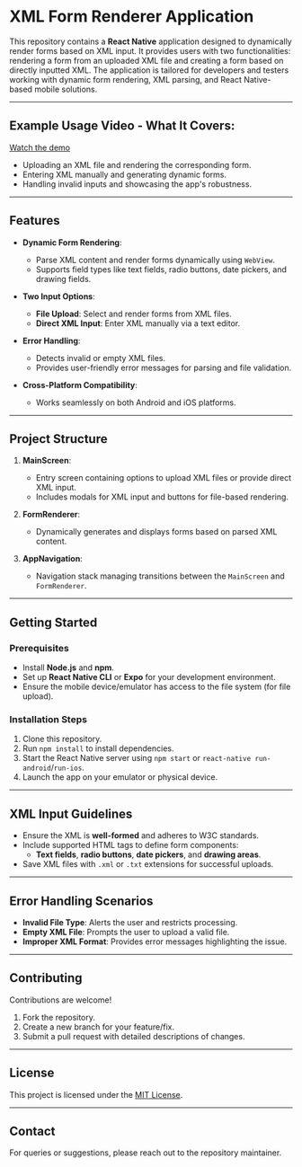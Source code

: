 # XML Form Renderer Application  

This repository contains a **React Native** application designed to dynamically render forms based on XML input. It provides users with two functionalities: rendering a form from an uploaded XML file and creating a form based on directly inputted XML. The application is tailored for developers and testers working with dynamic form rendering, XML parsing, and React Native-based mobile solutions.

---

## Example Usage Video  - **What It Covers**:

[Watch the demo]([https://drive.google.com/file/d/1R1Qw6sOuHjWkjZyxT-D-b1ZQG2F6Ys0i/view?usp=sharing](https://github.com/user-attachments/assets/d7b1f3e7-0ffb-4e4c-9bc7-d7d2d4498680))


  - Uploading an XML file and rendering the corresponding form.
  - Entering XML manually and generating dynamic forms.
  - Handling invalid inputs and showcasing the app's robustness.

---

## Features

- **Dynamic Form Rendering**:
  - Parse XML content and render forms dynamically using `WebView`.
  - Supports field types like text fields, radio buttons, date pickers, and drawing fields.

- **Two Input Options**:
  - **File Upload**: Select and render forms from XML files.
  - **Direct XML Input**: Enter XML manually via a text editor.

- **Error Handling**:
  - Detects invalid or empty XML files.
  - Provides user-friendly error messages for parsing and file validation.

- **Cross-Platform Compatibility**:
  - Works seamlessly on both Android and iOS platforms.

---

## Project Structure

1. **MainScreen**:  
   - Entry screen containing options to upload XML files or provide direct XML input.  
   - Includes modals for XML input and buttons for file-based rendering.  

2. **FormRenderer**:  
   - Dynamically generates and displays forms based on parsed XML content.  

3. **AppNavigation**:  
   - Navigation stack managing transitions between the `MainScreen` and `FormRenderer`.  

---


## Getting Started  

### Prerequisites

- Install **Node.js** and **npm**.
- Set up **React Native CLI** or **Expo** for your development environment.
- Ensure the mobile device/emulator has access to the file system (for file upload).

### Installation Steps

1. Clone this repository.  
2. Run `npm install` to install dependencies.  
3. Start the React Native server using `npm start` or `react-native run-android`/`run-ios`.  
4. Launch the app on your emulator or physical device.

---

## XML Input Guidelines

- Ensure the XML is **well-formed** and adheres to W3C standards.
- Include supported HTML tags to define form components:
  - **Text fields**, **radio buttons**, **date pickers**, and **drawing areas**.
- Save XML files with `.xml` or `.txt` extensions for successful uploads.

---

## Error Handling Scenarios

- **Invalid File Type**: Alerts the user and restricts processing.  
- **Empty XML File**: Prompts the user to upload a valid file.  
- **Improper XML Format**: Provides error messages highlighting the issue.  

---

## Contributing  

Contributions are welcome!  
1. Fork the repository.  
2. Create a new branch for your feature/fix.  
3. Submit a pull request with detailed descriptions of changes.

---

## License  

This project is licensed under the [MIT License](#).  

---

## Contact  

For queries or suggestions, please reach out to the repository maintainer.
